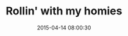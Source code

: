 ---
layout: post
title:  "Rollin' with my homies"
number: "104"
date:   2015-04-14 08:00:30
large-image: "https://farm9.staticflickr.com/8733/17161189731_4ca18cc0ce_k.jpg"
---